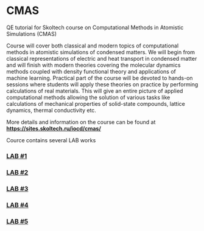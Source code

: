 # CMAS
QE tutorial for Skoltech course on Computational Methods in Atomistic Simulations (CMAS) 

Course will cover both classical and modern topics of computational methods in atomistic simulations of condensed matters. We will begin from classical representations of electric and heat transport in condensed matter and will finish with modern theories covering the molecular dynamics methods coupled with density functional theory and applications of machine learning. Practical part of the course will be devoted to hands-on sessions where students will apply these theories on practice by performing calculations of real materials. This will give an entire picture of applied computational methods allowing the solution of various tasks like calculations of mechanical properties of solid-state compounds, lattice dynamics, thermal conductivity etc.

More details and information on the course can be found at **https://sites.skoltech.ru/iocd/cmas/**

Cource contains several LAB works
### [LAB #1](https://github.com/AlexanderKvashnin/CMAS/blob/main/LAB1.md)
### [LAB #2](https://github.com/AlexanderKvashnin/CMAS/blob/main/LAB2.md)
### [LAB #3](https://github.com/AlexanderKvashnin/CMAS/blob/main/LAB3.md)
### [LAB #4](https://github.com/AlexanderKvashnin/CMAS/blob/main/LAB4.md)
### [LAB #5](https://github.com/AlexanderKvashnin/CMAS/blob/main/LAB5.md)
